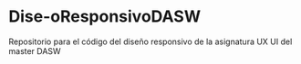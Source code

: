# Dise-oResponsivoDASW
Repositorio para el código del diseño responsivo de la asignatura UX UI del master DASW
